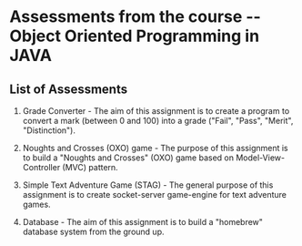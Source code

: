 # Assessments from the course -- Object Oriented Programming in JAVA

## List of Assessments
1. Grade Converter - 
The aim of this assignment is to create a program to convert a mark (between 0 and 100) into a grade ("Fail", "Pass", "Merit", "Distinction").

1. Noughts and Crosses (OXO) game - 
The purpose of this assignment is to build a "Noughts and Crosses" (OXO) game based on Model-View-Controller (MVC) pattern.

1. Simple Text Adventure Game (STAG) - 
The general purpose of this assignment is to create socket-server game-engine for text adventure games.

1. Database - 
The aim of this assignment is to build a "homebrew" database system from the ground up.
